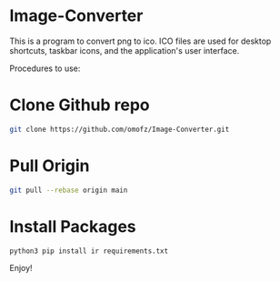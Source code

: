# Image-Converter

This is a program to convert png  to ico.
ICO files are used for desktop shortcuts, taskbar icons, and the application's user interface. 

Procedures to use:
# Clone Github repo
```sh
git clone https://github.com/omofz/Image-Converter.git
```

# Pull Origin
```sh
git pull --rebase origin main
```

# Install Packages
```python
python3 pip install ir requirements.txt
```

Enjoy!
